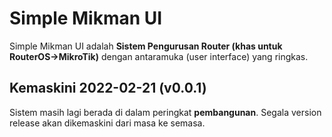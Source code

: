 # Simple Mikman UI

Simple Mikman UI adalah **Sistem Pengurusan Router (khas untuk RouterOS->MikroTik)** dengan antaramuka (user interface) yang ringkas.

## Kemaskini 2022-02-21 (v0.0.1)

Sistem masih lagi berada di dalam peringkat **pembangunan**. Segala version release akan dikemaskini dari masa ke semasa.
